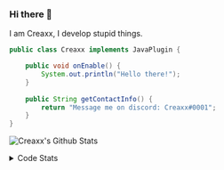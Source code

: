 ### Hi there 👋

I am Creaxx, I develop stupid things. 

```java
public class Creaxx implements JavaPlugin {

    public void onEnable() {
        System.out.println("Hello there!");
    }
    
    public String getContactInfo() {
        return "Message me on discord: Creaxx#0001";
    }
}
```

![Creaxx's Github Stats](https://github-readme-stats.vercel.app/api?username=CreaxxOG&show_icons=true&theme=dark&count_private=true)

<details>
  <summary>Code Stats</summary>

<!--START_SECTION:waka-->
![Code Time](http://img.shields.io/badge/Code%20Time-1%2C335%20hrs%2047%20mins-blue)

![Lines of code](https://img.shields.io/badge/From%20Hello%20World%20I%27ve%20Written-576.6%20thousand%20lines%20of%20code-blue)

**🐱 My GitHub Data** 

> 📦 66.4 kB Used in GitHub's Storage 
 > 
> 🏆 1,835 Contributions in the Year 2023
 > 
> 🚫 Not Opted to Hire
 > 
> 📜 4 Public Repositories 
 > 
> 🔑 2 Private Repositories 
 > 
**I'm a Night 🦉** 

```text
🌞 Morning                301 commits         ██░░░░░░░░░░░░░░░░░░░░░░░   07.08 % 
🌆 Daytime                1806 commits        ███████████░░░░░░░░░░░░░░   42.49 % 
🌃 Evening                2082 commits        ████████████░░░░░░░░░░░░░   48.99 % 
🌙 Night                  61 commits          ░░░░░░░░░░░░░░░░░░░░░░░░░   01.44 % 
```
📅 **I'm Most Productive on Saturday** 

```text
Monday                   512 commits         ███░░░░░░░░░░░░░░░░░░░░░░   12.05 % 
Tuesday                  590 commits         ███░░░░░░░░░░░░░░░░░░░░░░   13.88 % 
Wednesday                600 commits         ████░░░░░░░░░░░░░░░░░░░░░   14.12 % 
Thursday                 664 commits         ████░░░░░░░░░░░░░░░░░░░░░   15.62 % 
Friday                   405 commits         ██░░░░░░░░░░░░░░░░░░░░░░░   09.53 % 
Saturday                 766 commits         █████░░░░░░░░░░░░░░░░░░░░   18.02 % 
Sunday                   713 commits         ████░░░░░░░░░░░░░░░░░░░░░   16.78 % 
```


📊 **This Week I Spent My Time On** 

```text
💬 Programming Languages: 
Java                     23 hrs 17 mins      █████████████████░░░░░░░░   67.12 % 
Kotlin                   5 hrs 31 mins       ████░░░░░░░░░░░░░░░░░░░░░   15.92 % 
HTML                     3 hrs 57 mins       ███░░░░░░░░░░░░░░░░░░░░░░   11.43 % 
XML                      1 hr 15 mins        █░░░░░░░░░░░░░░░░░░░░░░░░   03.65 % 
Properties               15 mins             ░░░░░░░░░░░░░░░░░░░░░░░░░   00.73 % 

🔥 Editors: 
IntelliJ                 34 hrs 42 mins      █████████████████████████   100.00 % 
```

**I Mostly Code in Java** 

```text
Java                     55 repos            ███████████████████░░░░░░   76.39 % 
Kotlin                   10 repos            ███░░░░░░░░░░░░░░░░░░░░░░   13.89 % 
CSS                      2 repos             █░░░░░░░░░░░░░░░░░░░░░░░░   02.78 % 
EJS                      1 repo              ░░░░░░░░░░░░░░░░░░░░░░░░░   01.39 % 
JavaScript               1 repo              ░░░░░░░░░░░░░░░░░░░░░░░░░   01.39 % 
```




 Last Updated on 12/06/2023 12:35:51 UTC
<!--END_SECTION:waka-->
</details>
